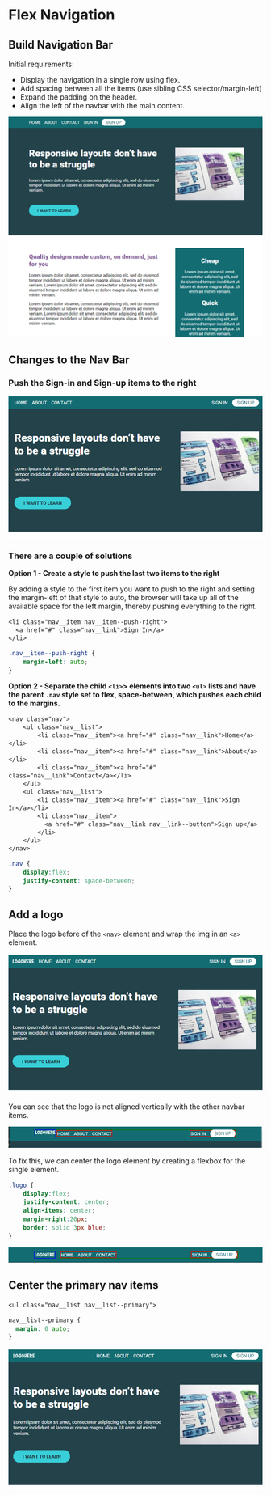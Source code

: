 # Flex Navigation

## Build Navigation Bar
Initial requirements:
* Display the navigation in a single row using flex.
* Add spacing between all the items (use sibling CSS selector/margin-left)
* Expand the padding on the header.
* Align the left of the navbar with the main content.

![](https://raw.githubusercontent.com/hoc-labs/images/main/responsive-challenge6.png)

## Changes to the Nav Bar

### Push the Sign-in and Sign-up items to the right

![](https://raw.githubusercontent.com/hoc-labs/images/main/responsive-challenge6-2.png)

### There are a couple of solutions

**Option 1 - Create a style to push the last two items to the right**

By adding a style to the first item you want to push to the right and setting the margin-left of that style to auto, the browser will take up all of the available space for the left margin, thereby pushing everything to the right.

```markup
<li class="nav__item nav__item--push-right">
  <a href="#" class="nav__link">Sign In</a>
</li>
```

```css
.nav__item--push-right {
    margin-left: auto;
}
```

**Option 2 - Separate the child `<li>`> elements into two `<ul>` lists and have the parent `.nav` style set to flex, space-between, which pushes each child to the margins.**
```markup
<nav class="nav">
    <ul class="nav__list">
        <li class="nav__item"><a href="#" class="nav__link">Home</a></li>
        <li class="nav__item"><a href="#" class="nav__link">About</a></li>
        <li class="nav__item"><a href="#" class="nav__link">Contact</a></li>
    </ul>
    <ul class="nav__list">
        <li class="nav__item"><a href="#" class="nav__link">Sign In</a></li>
        <li class="nav__item">
          <a href="#" class="nav__link nav__link--button">Sign up</a>
        </li>
    </ul>
</nav>
```

```css
.nav {
    display:flex;
    justify-content: space-between;
}
```
## Add a logo

Place the logo before of the `<nav>` element and wrap the img in an `<a>` element. 

![](https://raw.githubusercontent.com/hoc-labs/images/main/responsive-challenge6-3.png)

You can see that the logo is not aligned vertically with the other navbar items.

![](https://raw.githubusercontent.com/hoc-labs/images/main/responsive-navbar-1.png)

To fix this, we can center the logo element by creating a flexbox for the single element.

```css
.logo {
    display:flex;
    justify-content: center;
    align-items: center;
    margin-right:20px;
    border: solid 3px blue;
}
```

![](https://raw.githubusercontent.com/hoc-labs/images/main/responsive-navbar-2.png)

## Center the primary nav items

```markup
<ul class="nav__list nav__list--primary">
```

```css
nav__list--primary {
  margin: 0 auto;
}
```

![](https://raw.githubusercontent.com/hoc-labs/images/main/responsive-challenge6-4.png)





